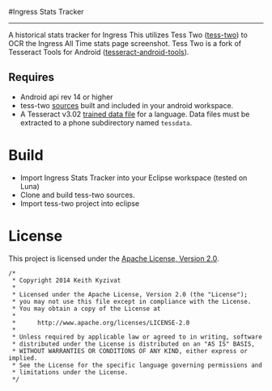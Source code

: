 #Ingress Stats Tracker
* * *

A historical stats tracker for Ingress
This utilizes Tess Two ([tess-two](https://github.com/rmtheis/tess-two)) to OCR the Ingress All Time stats page screenshot.
Tess Two is a fork of Tesseract Tools for Android ([tesseract-android-tools](http://code.google.com/p/tesseract-android-tools/)).

## Requires

* Android api rev 14 or higher
* tess-two [sources](https://github.com/rmtheis/tess-two) built and included in your android workspace.
* A Tesseract v3.02 [trained data file](https://code.google.com/p/tesseract-ocr/downloads/list) for a language. Data files must be extracted to a phone subdirectory named `tessdata`.

Build
=====
* Import Ingress Stats Tracker into your Eclipse workspace (tested on Luna)
* Clone and build tess-two sources.
* Import tess-two project into eclipse

License
=======

This project is licensed under the [Apache License, Version 2.0](http://www.apache.org/licenses/LICENSE-2.0.html).

    /*
     * Copyright 2014 Keith Kyzivat
     *
     * Licensed under the Apache License, Version 2.0 (the "License");
     * you may not use this file except in compliance with the License.
     * You may obtain a copy of the License at
     *
     *      http://www.apache.org/licenses/LICENSE-2.0
     *
     * Unless required by applicable law or agreed to in writing, software
     * distributed under the License is distributed on an "AS IS" BASIS,
     * WITHOUT WARRANTIES OR CONDITIONS OF ANY KIND, either express or implied.
     * See the License for the specific language governing permissions and
     * limitations under the License.
     */

